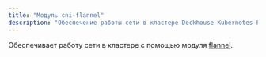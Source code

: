 ```yaml
---
title: "Модуль cni-flannel"
description: "Обеспечение работы сети в кластере Deckhouse Kubernetes Platform на базе flannel."
---
```


Обеспечивает работу сети в кластере с помощью модуля [flannel](https://github.com/flannel-io/flannel).
